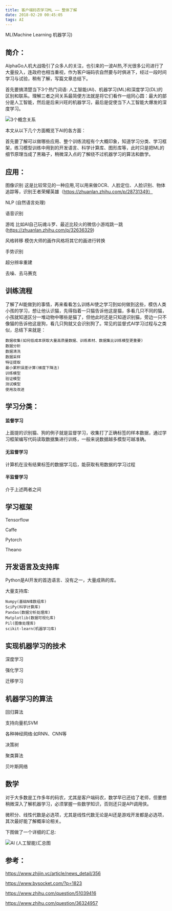 ```yaml
---
title: 客户端码农学习ML —— 整体了解
date: 2018-02-20 00:45:05
tags: AI
---
```


ML(Machine Learning 机器学习)

## 简介： ##

AlphaGo人机大战吸引了众多人的关注，也引来的一波AI热,不光很多公司进行了大量投入，连政府也相当重视，作为客户端码农自然要与时俱进下，经过一段时间学习与试验，稍有了解，写篇文章总结下。

首先要搞清楚当下3个热门词语: 人工智能(AI)、机器学习(ML)和深度学习(DL)的区别和联系。理解三者之间关系最简便方法就是将它们看作一组同心圆：最大的部分是人工智能，然后是后来兴旺的机器学习，最后是促使当下人工智能大爆发的深度学习。

<!--more-->

![3个概念关系](/images/ai_ml_dl.png)

本文从以下几个方面概览下AI的各方面：

首先要了解可以做哪些应用、整个训练流程有个大概印象，知道学习分类、学习框架，练习模型训练中用到的开发语言、科学计算库、图形库等，此时只是把ML的细节原理当成了黑箱子，稍微深入点的了解绕不过机器学习的算法和数学。

## 应用： ##

图像识别 这是比较常见的一种应用,可以用来做OCR、人脸定位、人脸识别、物体追踪等，识别王者荣耀英雄（https://zhuanlan.zhihu.com/p/28731349）

NLP (自然语言处理)

语音识别

游戏 比如AI自己玩魂斗罗、最近比较火的微信小游戏跳一跳(https://zhuanlan.zhihu.com/p/32636329)

风格转移 模仿大师的画作风格将其它的画进行转换

手势识别

超分辨率重建

去噪、去马赛克

## 训练流程 ##

了解了AI能做到的事情，再来看看怎么训练AI使之学习到如何做到这些，模仿人类小孩的学习，想让他认识猫，先得指着一只猫告诉他这是猫，多看几只不同的猫，小孩就知道区分一堆动物中哪些是猫了，但他此时还是只知道识别猫，旁边一只不像猫的告诉他这是狗，看几只狗就又会识别狗了。常见的监督式AI学习过程与之类似，总结下来就是：

```
数据收集(如何低成本获取大量高质量数据、训练素材、数据集比训练模型更重要)
数据分析
数据清洗
数据采样
特征提取
最小累积误差计算(梯度下降法)
训练模型
验证模型
测试模型
使用及改进
```

## 学习分类： ##

#### 监督学习 ####

上面提的识别猫、狗的例子就是监督学习，收集打了正确标签的样本数据，通过学习框架编写代码读取数据集进行训练，一般来说数据越多模型可越准确。
	
#### 无监督学习 ####

计算机在没有结果标签的数据学习后，能获取有用数据的学习过程

#### 半监督学习 ####

介于上述两者之间

## 学习框架 ##
Tensorflow

Caffe

Pytorch

Theano

## 开发语言及支持库 ##
Python是AI开发的首选语言、没有之一，大量成熟的库。

大量支持库:

```
Numpy(基础N维数组库)
SciPy(科学计算库)
Pandas(数据分析处理库)
Matplotlib(数据可视化库)
Pil(图像处理库)
scikit-learn(机器学习库)
```

## 实现机器学习的技术 ##

深度学习

强化学习

迁移学习

## 机器学习的算法 ##

回归算法

支持向量机SVM

各种神经网络:如RNN、CNN等

决策树

聚类算法

贝叶斯网络

## 数学 ##
对于大多数是工作多年的码农，尤其是客户端码农，数学早已还给了老师，但要想稍微深入了解机器学习，必须掌握一些数学知识，否则还只是API调用侠。

微积分、线性代数是必选项，尤其是线性代数无论是AI还是游戏开发都是必选项，其次最好能了解概率论相关。

下图做了一个详细的汇总:

![AI (人工智能)汇总图](/images/AI_summary.jpg)

## 参考： ##

https://www.zhijin.vc/article/news_detail/356

https://www.bysocket.com/?p=1823

https://www.zhihu.com/question/51039416

https://www.zhihu.com/question/36324957




